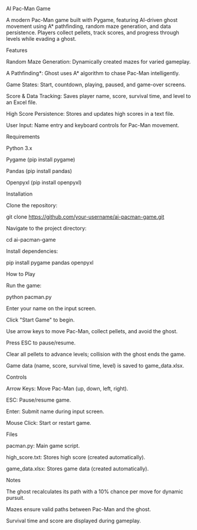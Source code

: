 AI Pac-Man Game

A modern Pac-Man game built with Pygame, featuring AI-driven ghost movement using A* pathfinding, random maze generation, and data persistence. Players collect pellets, track scores, and progress through levels while evading a ghost.

Features





Random Maze Generation: Dynamically created mazes for varied gameplay.



A Pathfinding*: Ghost uses A* algorithm to chase Pac-Man intelligently.



Game States: Start, countdown, playing, paused, and game-over screens.



Score & Data Tracking: Saves player name, score, survival time, and level to an Excel file.



High Score Persistence: Stores and updates high scores in a text file.



User Input: Name entry and keyboard controls for Pac-Man movement.

Requirements





Python 3.x



Pygame (pip install pygame)



Pandas (pip install pandas)



Openpyxl (pip install openpyxl)

Installation





Clone the repository:

git clone https://github.com/your-username/ai-pacman-game.git



Navigate to the project directory:

cd ai-pacman-game



Install dependencies:

pip install pygame pandas openpyxl

How to Play





Run the game:

python pacman.py



Enter your name on the input screen.



Click "Start Game" to begin.



Use arrow keys to move Pac-Man, collect pellets, and avoid the ghost.



Press ESC to pause/resume.



Clear all pellets to advance levels; collision with the ghost ends the game.



Game data (name, score, survival time, level) is saved to game_data.xlsx.

Controls





Arrow Keys: Move Pac-Man (up, down, left, right).



ESC: Pause/resume game.



Enter: Submit name during input screen.



Mouse Click: Start or restart game.

Files





pacman.py: Main game script.



high_score.txt: Stores high score (created automatically).



game_data.xlsx: Stores game data (created automatically).

Notes





The ghost recalculates its path with a 10% chance per move for dynamic pursuit.



Mazes ensure valid paths between Pac-Man and the ghost.



Survival time and score are displayed during gameplay.
